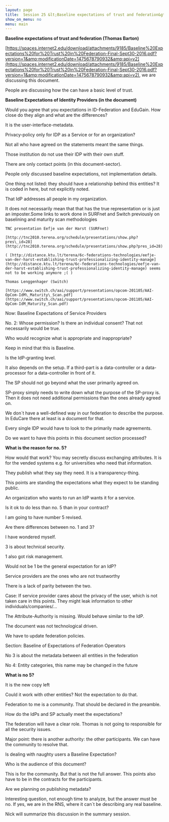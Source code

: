 ```yaml
---
layout: page
title:  Session 25 &lt;Baseline expectations of trust and federation&gt; (11:30/Room A07)
show_on_menu: no
menu: main
---
```



**Baseline expectations of trust and federation (Thomas Barton)**

[https://spaces.internet2.edu/download/attachments/9185/Baseline%20Expectations%20for%20Trust%20in%20Federation-Final-Sept30-2016.pdf?version=1&amp;modificationDate=1475678790932&amp;api=v2](https://spaces.internet2.edu/download/attachments/9185/Baseline%20Expectations%20for%20Trust%20in%20Federation-Final-Sept30-2016.pdf?version=1&amp;modificationDate=1475678790932&amp;api=v2), we are discussing this document.

People are discussing how the can have a basic level of trust.

**Baseline Expectations of Identity Providers (in the document)**

Would you agree that you expectations in ID-Federation and EduGain. How close do they align and what are the differences?

It is the user-interface-metadata.

Privacy-policy only for IDP as a Service or for an organization?

Not all who have agreed on the statements meant the same things.

Those institution do not use their IDP with their own stuff.

There are only contact points (in this document-sector).

People only discussed baseline expectations, not implementation details.

One thing not listed: they should have a relationship behind this entities? It is coded in here, but not explicitly noted.

That IdP addresses all people in my organization.

It does not necessarily mean that that has the true representation or is just an imposter.Some links to work done in SURFnet and Switch previously on baselining and maturity scan methodologies

    TNC presentation Eefje van der Harst (SURFnet)

    [http://tnc2010.terena.org/schedule/presentations/show.php?pres\_id=28](http://tnc2010.terena.org/schedule/presentations/show.php?pres_id=28)

    ( [http://distance.ktu.lt/terena/6c-federations-technologies/eefje-van-der-harst-establishing-trust-professionalizing-identity-manage](http://distance.ktu.lt/terena/6c-federations-technologies/eefje-van-der-harst-establishing-trust-professionalizing-identity-manage) seems not to be working anymore ;( )

    Thomas Lenggenhager (Switch)

    [https://www.switch.ch/aai/support/presentations/opcom-201105/AAI-OpCom-IdM\_Maturity\_Scan.pdf](https://www.switch.ch/aai/support/presentations/opcom-201105/AAI-OpCom-IdM_Maturity_Scan.pdf)

Now: Baseline Expectations of Service Providers

No. 2: Whose permission? Is there an individual consent? That not necessarily would be true.

Who would recognize what is appropriate and inappropriate?

Keep in mind that this is Baseline.

Is the IdP-granting level.

It also depends on the setup. If a third-part is a data-controller or a data-processor for a data-controller in front of it.

The SP should not go beyond what the user primarily agreed on.

SP-proxy simply needs to write down what the purpose of the SP-proxy is. Then it does not need additional permissions than the ones already agreed on.

We don´t have a well-defined way in our federation to describe the purpose. In EduCare there at least is a document for that.

Every single IDP would have to look to the primarily made agreements.

Do we want to have this points in this document section processed?

**What is the reason for no. 5?**

How would that work? You may secretly discuss exchanging attributes. It is for the vended systems e.g. for universities who need that information.

They publish what they say they need. It is a transparency-thing.

This points are standing the expectations what they expect to be standing public.

An organization who wants to run an IdP wants it for a service.

Is it ok to do less than no. 5 than in your contract?

I am going to have number 5 revised.

Are there differences between no. 1 and 3?

I have wondered myself.

3 is about technical security.

1 also got risk management.

Would not be 1 be the general expectation for an IdP?

Service providers are the ones who are not trustworthy

There is a lack of parity between the two.

Case: If service provider cares about the privacy of the user, which is not taken care in this points. They might leak information to other individuals/companies/...

The Attribute-Authority is missing. Would behave similar to the IdP.

The document was not technological driven.

We have to update federation policies.

Section: Baseline of Expectations of Federation Operators

No 3 is about the metadata between all entities in the federation

No 4: Entity categories, this name may be changed in the future

**What is no 5?**

It is the new copy left

Could it work with other entities? Not the expectation to do that.

Federation to me is a community. That should be declared in the preamble.

How do the IdPs and SP actually meet the expectations?

The federation will have a clear role. Thomas is not going to responsible for all the security issues.

Major point: there is another authority: the other participants. We can have the community to resolve that.

Is dealing with naughty users a Baseline Expectation?

Who is the audience of this document?

This is for the community. But that is not the full answer. This points also have to be in the contracts for the participants.

Are we planning on publishing metadata?

Interesting question, not enough time to analyze, but the answer must be no. If yes, we are in the RNS, where it can´t be describing any real baseline.

Nick will summarize this discussion in the summary session.
